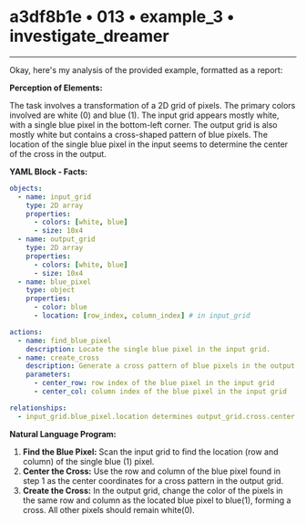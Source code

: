 # a3df8b1e • 013 • example_3 • investigate_dreamer

---
Okay, here's my analysis of the provided example, formatted as a report:

**Perception of Elements:**

The task involves a transformation of a 2D grid of pixels. The primary colors involved are white (0) and blue (1). The input grid appears mostly white, with a single blue pixel in the bottom-left corner. The output grid is also mostly white but contains a cross-shaped pattern of blue pixels. The location of the single blue pixel in the input seems to determine the center of the cross in the output.

**YAML Block - Facts:**



```yaml
objects:
  - name: input_grid
    type: 2D array
    properties:
      - colors: [white, blue]
      - size: 10x4
  - name: output_grid
    type: 2D array
    properties:
      - colors: [white, blue]
      - size: 10x4
  - name: blue_pixel
    type: object
    properties:
      - color: blue
      - location: [row_index, column_index] # in input_grid

actions:
  - name: find_blue_pixel
    description: Locate the single blue pixel in the input grid.
  - name: create_cross
    description: Generate a cross pattern of blue pixels in the output grid.
    parameters:
      - center_row: row index of the blue pixel in the input grid
      - center_col: column index of the blue pixel in the input grid

relationships:
  - input_grid.blue_pixel.location determines output_grid.cross.center
```



**Natural Language Program:**

1. **Find the Blue Pixel:** Scan the input grid to find the location (row and column) of the single blue (1) pixel.
2. **Center the Cross:**  Use the row and column of the blue pixel found in step 1 as the center coordinates for a cross pattern in the output grid.
3. **Create the Cross:** In the output grid, change the color of the pixels in the same row and column as the located blue pixel to blue(1), forming a cross. All other pixels should remain white(0).


